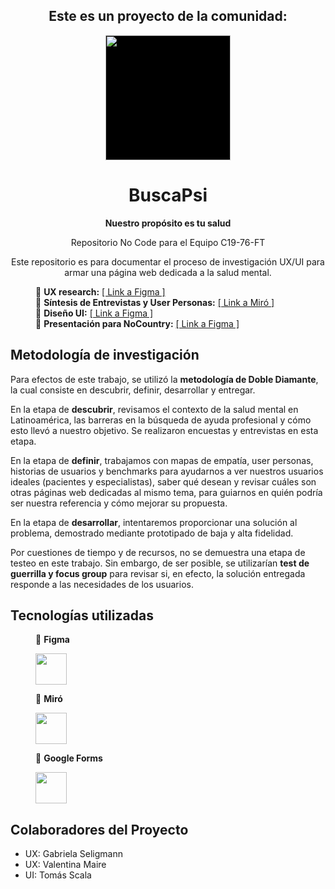 <h2 align='center'>Este es un proyecto de la comunidad:</h2>
  <div align='center'><a href="https://www.nocountry.tech/" target="_blank">
      <img style='background-color:black;' src="https://encrypted-tbn0.gstatic.com/images?q=tbn:ANd9GcQsukYB3HL90LSwYv_RIR2O2OlCV8Sbkx2eNHv8nRvOu8L16FxLQ0nPzY02wQ_BJOfQZw&usqp=CAU" width="200">
    </a>
  </div>

<h1 align='center'>BuscaPsi</h1>
<p align='center'><b>Nuestro propósito es tu salud</b></p>

<p align='center'>Repositorio No Code para el Equipo C19-76-FT</p> 

<p align='center'>Este repositorio es para documentar el proceso de investigación UX/UI para armar una página web dedicada a la salud mental.</p> 

<dl>
  <dd>
    🔸 <b>UX research:</b>
    <a href="__">[ Link a Figma ]</a>
   </dd>
  <dd>
    🔸 <b>Síntesis de Entrevistas y User Personas:</b>
    <a href="https://miro.com/app/board/uXjVKzFaLmk=/">[ Link a Miró ]</a>
   </dd>
  <dd>
    🔸 <b>Diseño UI:</b>
    <a href="__">[ Link a Figma ]</a>
   </dd>
     <dd>
    🔸 <b>Presentación para NoCountry:</b>
    <a href="https://www.figma.com/design/uJA4HS4Mq3BLgxyepRSF7b/Presentaci%C3%B3n-final-UX%2FUI-NoCountry?node-id=0-1&t=8mpCwgV7dmnZF4En-0">[ Link a Figma ]</a>
     </dd>

## Metodología de investigación

<p align='left'>Para efectos de este trabajo, se utilizó la <b>metodología de Doble Diamante</b>, la cual consiste en descubrir, definir, desarrollar y entregar.</p> 

<p align='left'>En la etapa de <b>descubrir</b>, revisamos el contexto de la salud mental en Latinoamérica, las barreras en la búsqueda de ayuda profesional y cómo esto llevó a nuestro objetivo. Se realizaron encuestas y entrevistas en esta etapa.</p> 

<p align='left'>En la etapa de <b>definir</b>, trabajamos con mapas de empatía, user personas, historias de usuarios y benchmarks para ayudarnos a ver nuestros usuarios ideales (pacientes y especialistas), saber qué desean y revisar cuáles son otras páginas web dedicadas al mismo tema, para guiarnos en quién podría ser nuestra referencia y cómo mejorar su propuesta.</p> 

<p align='left'>En la etapa de <b>desarrollar</b>, intentaremos proporcionar una solución al problema, demostrado mediante prototipado de baja y alta fidelidad.</p>

<p align='left'>Por cuestiones de tiempo y de recursos, no se demuestra una etapa de testeo en este trabajo. Sin embargo, de ser posible, se utilizarían <b>test de guerrilla y focus group</b> para revisar si, en efecto, la solución entregada responde a las necesidades de los usuarios.</p> 

## Tecnologías utilizadas

<dd>
    🔸 <b>Figma</b>
  
<p align="left">
  <a href="https://skillicons.dev">
    <img height="50" width="50" src="https://skillicons.dev/icons?i=figma"/>
  </a>
  </p>
</dd>

 <dd>
    🔸 <b>Miró</b>
   
  <p align="left">
      <img height="50" width="50" src="https://miro.com/app/static/13f30ff361b8cb0f.svg"/>
  </p>
</dd>

<dd>
    🔸 <b>Google Forms</b>
   
  <p align="left">
    <img height="50" width="50" src="https://kstatic.googleusercontent.com/files/9f04faac24aed8bf8fb381029de951128d1d36373f89675265a6654d0c47b74b2d83a26b68b834ce2eea3bfe8001966f76895888138f135a81d099fc207c73bb"/>
  </p>
</dd>

## Colaboradores del Proyecto

- UX: Gabriela Seligmann
- UX: Valentina Maire
- UI: Tomás Scala
